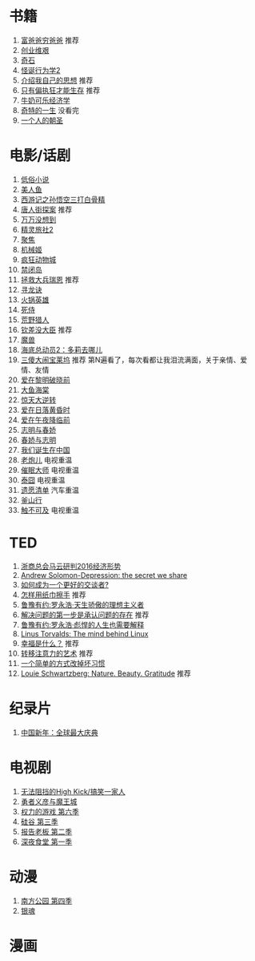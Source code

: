 # 书籍
1. [富爸爸穷爸爸](http://book.douban.com/subject/6438293/) 推荐
2. [创业维艰](http://book.douban.com/subject/26306686/)
3. [奇石](https://book.douban.com/subject/25833450/)
4. [怪诞行为学2](https://book.douban.com/subject/5253757/)
5. [介绍我自己的思想](https://book.douban.com/subject/24748616/) 推荐
6. [只有偏执狂才能生存](https://book.douban.com/subject/5362909/) 推荐
7. [牛奶可乐经济学](https://book.douban.com/subject/5402682/)
8. [奇特的一生](https://book.douban.com/subject/24739109/) 没看完
9. [一个人的朝圣](https://book.douban.com/subject/24934182/)

# 电影/话剧
1. [低俗小说](http://movie.douban.com/subject/1291832/)
2. [美人鱼](http://movie.douban.com/subject/19944106/)
3. [西游记之孙悟空三打白骨精](http://movie.douban.com/subject/25827963/)
4. [唐人街探案](http://movie.douban.com/subject/26311973/) 推荐
5. [万万没想到](http://movie.douban.com/subject/26320029/)
6. [精灵旅社2](http://movie.douban.com/subject/21327493/)
7. [聚焦](https://movie.douban.com/subject/25954475/)
8. [机械姬](https://movie.douban.com/subject/4160540/)
9. [疯狂动物城](https://movie.douban.com/subject/25662329)
10. [禁闭岛](https://movie.douban.com/subject/2334904/)
11. [拯救大兵瑞恩](https://movie.douban.com/subject/1292849/) 推荐
12. [寻龙诀](https://movie.douban.com/subject/3077412/)
13. [火锅英雄](https://movie.douban.com/subject/25662327/?from=showing)
14. [死侍](https://movie.douban.com/subject/3718279/)
15. [荒野猎人](https://movie.douban.com/subject/5327268/)
16. [钦差没大臣](https://www.douban.com/location/drama/26263117/) 推荐
17. [魔兽](https://movie.douban.com/subject/2131940/)
18. [海底总动员2：多莉去哪儿](https://movie.douban.com/subject/11524967/)
19. [三傻大闹宝莱坞](https://movie.douban.com/subject/3793023/) 推荐 第N遍看了，每次看都让我泪流满面，关于亲情、爱情、友情
20. [爱在黎明破晓前](https://movie.douban.com/subject/1296339/)
21. [大鱼海棠](https://movie.douban.com/subject/5045678/)
22. [惊天大逆转](https://movie.douban.com/subject/26375609/)
23. [爱在日落黄昏时](https://movie.douban.com/subject/1291990/)
24. [爱在午夜降临前](https://movie.douban.com/subject/10808442/)
25. [志明与春娇](https://movie.douban.com/subject/4305436/)
26. [春娇与志明](https://movie.douban.com/subject/6386345/)
27. [我们诞生在中国](https://movie.douban.com/subject/26376454/)
28. [老炮儿](https://movie.douban.com/subject/24751756/) 电视重温
29. [催眠大师](https://movie.douban.com/subject/24743711/) 电视重温
30. [泰囧](https://movie.douban.com/subject/10574622/) 电视重温
31. [遗愿清单](https://movie.douban.com/subject/1867345/)  汽车重温
32. [釜山行](https://movie.douban.com/subject/25986180/)
33. [触不可及](https://movie.douban.com/subject/6786002/) 电视重温

# TED
1. [浙商总会马云研判2016经济形势](http://v.qq.com/boke/page/l/0/4/l0185g7eib4.html)
2. [Andrew Solomon-Depression: the secret we share](http://v.youku.com/v_show/id_XNjY4Njc0Mzky.html)
3. [如何成为一个更好的交谈者?](http://open.163.com/movie/2016/3/F/E/MBFLN6BJF_MBFLNJGFE.html)
4. [怎样用纸巾擦手](http://open.163.com/movie/2014/12/D/4/MAD7E5IC1_MAD7MRKD4.html) 推荐
5. [鲁豫有约:罗永浩·天生骄傲的理想主义者](http://v.qq.com/cover/a/akyu3b8m0gy79od.html)
6. [解决问题的第一步是承认问题的存在](http://www.miaopai.com/show/pNQJD-7zR8TEMRlAj6pgCA__.htm) 推荐
7. [鲁豫有约:罗永浩·彪悍的人生也需要解释](http://v.qq.com/cover/q/q9g1elhzodwg4sa/x0019in109q.html)
8. [Linus Torvalds: The mind behind Linux](https://www.ted.com/talks/linus_torvalds_the_mind_behind_linux/transcript?language=en)
9. [幸福是什么？](http://open.163.com/movie/2016/1/B/T/MBAM75U2S_MBB7LQSBT.html#share-mob) 推荐
10. [转移注意力的艺术](http://weibo.com/p/2304445b8098200faa31cad5f7614909de8bc6) 推荐
11. [一个简单的方式改掉坏习惯](http://www.miaopai.com/show/OKidGrh~RI8m3JgWCtSmpA__.htm)
12. [Louie Schwartzberg: Nature. Beauty. Gratitude](https://www.ted.com/talks/louie_schwartzberg_nature_beauty_gratitude?language=en) 推荐

# 纪录片
1. [中国新年：全球最大庆典](http://movie.douban.com/subject/26712210/)

# 电视剧
1. [无法阻挡的High Kick/搞笑一家人](http://movie.douban.com/subject/2360882/)
2. [勇者义彦与魔王城](http://movie.douban.com/subject/6402151/)
3. [权力的游戏 第六季](https://movie.douban.com/subject/25862357/)
4. [硅谷 第三季](https://movie.douban.com/subject/26366492/)
5. [报告老板 第二季](https://movie.douban.com/subject/26762755/)
6. [深夜食堂 第一季](https://movie.douban.com/subject/3991933/)

# 动漫
1. [南方公园 第四季](https://movie.douban.com/subject/4882613/)
2. [银魂](https://movie.douban.com/subject/2057171/)

# 漫画
